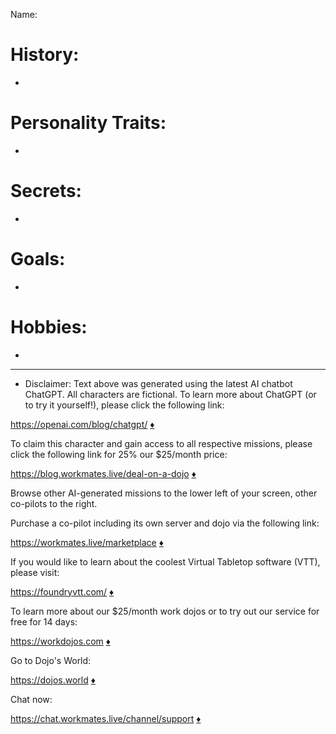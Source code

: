 Name:

# History:

-

# Personality Traits:

-

# Secrets:

-


# Goals:

-

# Hobbies:

-

---
* Disclaimer:  Text above was generated using the latest AI chatbot ChatGPT.  All characters are fictional.  To learn more about ChatGPT (or to try it yourself!), please click the following link:

https://openai.com/blog/chatgpt/ [:diamonds:](https://openai.com/blog/chatgpt/)

To claim this character and gain access to all respective missions, please click the following link for 25% our $25/month price:  

https://blog.workmates.live/deal-on-a-dojo [:diamonds:](https://blog.workmates.live/deal-on-a-dojo)

Browse other AI-generated missions to the lower left of your screen, other co-pilots to the right.

Purchase a co-pilot including its own server and dojo via the following link:

https://workmates.live/marketplace [:diamonds:](https://workmates.live/marketplace)

If you would like to learn about the coolest Virtual Tabletop software (VTT), please visit:   

https://foundryvtt.com/ [:diamonds:](https://foundryvtt.com/)

To learn more about our $25/month work dojos or to try out our service for free for 14 days:   

https://workdojos.com [:diamonds:](https://workdojos)

Go to Dojo's World:   

https://dojos.world [:diamonds:](https://dojos.world)

Chat now:

https://chat.workmates.live/channel/support [:diamonds:](https://chat.workmates.live/channel/support)